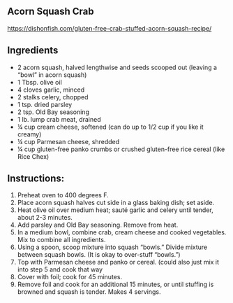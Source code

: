 ## Acorn Squash Crab
https://dishonfish.com/gluten-free-crab-stuffed-acorn-squash-recipe/

## Ingredients
- 2 acorn squash, halved lengthwise and seeds scooped out (leaving a “bowl” in acorn squash)
- 1 Tbsp. olive oil
- 4 cloves garlic, minced
- 2 stalks celery, chopped
- 1 tsp. dried parsley
- 2 tsp. Old Bay seasoning
- 1 lb. lump crab meat, drained
- ¼ cup cream cheese, softened (can do up to 1/2 cup if you like it creamy)
- ¼ cup Parmesan cheese, shredded
- ¼ cup gluten-free panko crumbs or crushed gluten-free rice cereal (like Rice Chex)

## Instructions:
1. Preheat oven to 400 degrees F.
2. Place acorn squash halves cut side in a glass baking dish; set aside.
3. Heat olive oil over medium heat; sauté garlic and celery until tender, about 2-3 minutes. 
4. Add parsley and Old Bay seasoning. Remove from heat.
5. In a medium bowl, combine crab, cream cheese and cooked vegetables. Mix to combine all ingredients.
6. Using a spoon, scoop mixture into squash “bowls.” Divide mixture between squash bowls. (It is okay to over-stuff “bowls.”)
7. Top with Parmesan cheese and panko or cereal. (could also just mix it into step 5 and cook that way
8. Cover with foil; cook for 45 minutes.
9. Remove foil and cook for an additional 15 minutes, or until stuffing is browned and squash is tender.
Makes 4 servings.

